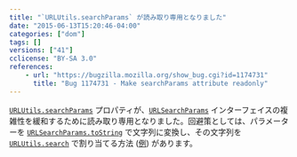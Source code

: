 ```yaml
---
title: "`URLUtils.searchParams` が読み取り専用となりました"
date: "2015-06-13T15:20:46-04:00"
categories: ["dom"]
tags: []
versions: ["41"]
cclicense: "BY-SA 3.0"
references:
    - url: "https://bugzilla.mozilla.org/show_bug.cgi?id=1174731"
      title: "Bug 1174731 - Make searchParams attribute readonly"
---
```

[`URLUtils.searchParams`](https://developer.mozilla.org/docs/Web/API/URLUtils/searchParams) プロパティが、[`URLSearchParams`](https://developer.mozilla.org/docs/Web/API/URLSearchParams) インターフェイスの複雑性を緩和するために読み取り専用となりました。回避策としては、パラメーターを [`URLSearchParams.toString`](https://developer.mozilla.org/docs/Web/API/URLSearchParams/toString) で文字列に変換し、その文字列を [`URLUtils.search`](https://developer.mozilla.org/docs/Web/API/URLUtils/search) で割り当てる方法 ([例](https://github.com/bzdeck/bzdeck/commit/c0841f7f0bfe17fac71b606be6b3777049aea6dc)) があります。
